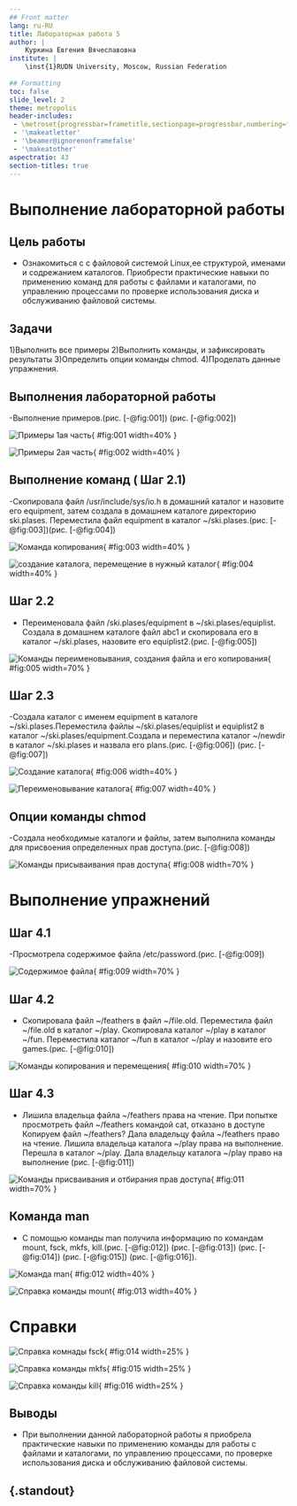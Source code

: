 ```yaml
---
## Front matter
lang: ru-RU
title: Лабораторная работа 5
author: |
	Куркина Евгения Вячеславовна
institute: |
	\inst{1}RUDN University, Moscow, Russian Federation
	
## Formatting
toc: false
slide_level: 2
theme: metropolis
header-includes: 
 - \metroset{progressbar=frametitle,sectionpage=progressbar,numbering=fraction}
 - '\makeatletter'
 - '\beamer@ignorenonframefalse'
 - '\makeatother'
aspectratio: 43
section-titles: true
---
```


# Выполнение лабораторной работы

## Цель работы

-  Ознакомиться с с файловой системой Linux,ее структурой, именами и содрежанием каталогов. Приобрести практические навыки по применению команд для работы с файлами и каталогами, по управлению процессами по проверке использования диска и обслуживанию файловой системы.



## Задачи

1)Выполнить все примеры
2)Выполнить команды, и зафиксировать результаты
3)Определить опции команды chmod.
4)Проделать данные упражнения.

## Выполнения лабораторной работы

-Выполнение примеров.(рис. [-@fig:001]) (рис. [-@fig:002])

![Примеры 1ая часть](image/Скрин1.png){ #fig:001 width=40% }

![Примеры 2ая часть](image/Скрин2.png){ #fig:002 width=40% }

## Выполнение команд ( Шаг 2.1)
-Скопировала файл /usr/include/sys/io.h в домашний каталог и назовите его equipment, затем создала в домашнем каталоге директорию ski.plases. Переместила файл equipment в каталог ~/ski.plases.(рис. [-@fig:003])(рис. [-@fig:004])
  
![Команда копирования](image/Скрин3.png){ #fig:003 width=40% }
  
![создание каталога, перемещение в нужный каталог](image/Скрин4.png){ #fig:004 width=40% }


## Шаг 2.2

- Переименовала файл /ski.plases/equipment в ~/ski.plases/equiplist. Создала в домашнем каталоге файл abc1 и скопировала его в каталог ~/ski.plases, назовите его equiplist2.(рис. [-@fig:005])
  
![Команды переименовывания, создания файла и его копирования](image/Скрин5.png){ #fig:005 width=70% }

## Шаг 2.3

-Создала каталог с именем equipment в каталоге ~/ski.plases.Переместила файлы ~/ski.plases/equiplist и equiplist2 в каталог ~/ski.plases/equipment.Создала и переместила каталог ~/newdir в каталог ~/ski.plases и назвала его plans.(рис. [-@fig:006]) (рис. [-@fig:007])
  
![Создание каталога](image/Скрин6.png){ #fig:006 width=40% }

![Переименовывание каталога](image/Скрин7.png){ #fig:007 width=40% }


## Опции команды chmod

-Создала необходимые каталоги и файлы, затем выполнила команды для присвоения определенных прав доступа.(рис. [-@fig:008])

![Команды присываивания прав доступа](image/Скрин8.png){ #fig:008 width=70% }

# Выполнение упражнений 

## Шаг 4.1

-Просмотрела содержимое файла /etc/password.(рис. [-@fig:009])
  
![Содержимое файла](image/Скрин9.png){ #fig:009 width=70% }

## Шаг 4.2

- Скопировала файл ~/feathers в файл ~/file.old.
       Переместила файл ~/file.old в каталог ~/play.
       Скопировала каталог ~/play в каталог ~/fun.
       Переместила каталог ~/fun в каталог ~/play и назовите его games.(рис. [-@fig:010])
       
![Команды копирования и перемещения](image/Скрин10.png){ #fig:010 width=70% }

## Шаг 4.3

- Лишила владельца файла ~/feathers права на чтение.
      При попытке просмотреть файл ~/feathers командой cat, отказано в доступе
      Копируем файл ~/feathers?
      Дала владельцу файла ~/feathers право на чтение.
      Лишила владельца каталога ~/play права на выполнение.
      Перешла в каталог ~/play. 
      Дала владельцу каталога ~/play право на выполнение (рис. [-@fig:011])

![Команды присваивания и отбирания прав доступа](image/Скрин11.png){ #fig:011 width=70% }

## Команда man


- С помощью команды man  получила информацию по командам mount, fsck, mkfs, kill.(рис. [-@fig:012]) (рис. [-@fig:013]) (рис. [-@fig:014]) (рис. [-@fig:015]) (рис. [-@fig:016]).

![Команда man](image/Скрин12.png){ #fig:012 width=40% }

![Справка команды mount](image/Скрин13.png){ #fig:013 width=40% }




# Справки


![Справка комнады fsck](image/Скрин14.png){ #fig:014 width=25% }

![Справка команды mkfs](image/Скрин15.png){ #fig:015 width=25% }

![Справка команды kill](image/Скрин16.png){ #fig:016 width=25% }






## Выводы

- При выполнении данной лабораторной работы я приобрела практические навыки по применению команды для работы с файлами и каталогами, по управлению процессами, по проверке использования диска и обслуживанию файловой системы.




## {.standout}


